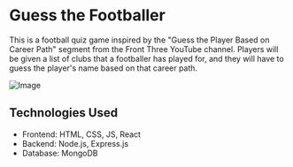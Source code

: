 # **Guess the Footballer**
This is a football quiz game inspired by the "Guess the Player Based on Career Path" segment from the Front Three YouTube channel. 
Players will be given a list of clubs that a footballer has played for, and they will have to guess the player's name based on that career path.

![Image](https://github.com/user-attachments/assets/4e9e8534-7d49-4189-9e39-1cd50aef5001)

## Technologies Used
- Frontend: HTML, CSS, JS, React
- Backend: Node.js, Express.js
- Database: MongoDB
